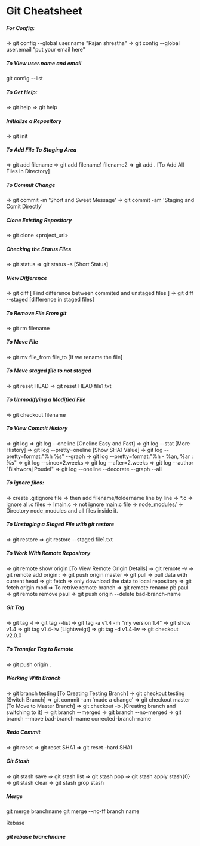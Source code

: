 # Git Cheatsheet 

##### For Config:
=> git config --global user.name "Rajan shrestha" 
=> git config --global user.email "put your email here"

##### To View  user.name and email
git config --list 

##### To Get Help:
=> git help
=> git help <topic>

##### Initialize a Repository
=> git init

##### To Add File To Staging Area
=> git add filename
=> git add filename1 filename2
=> git add . [To Add All Files In Directory]

##### To Commit Change
=> git commit -m 'Short and Sweet Message'
=> git commit -am 'Staging and Comit Directly' 

##### Clone Existing Repository
=> git clone <project_url>

##### Checking the Status Files
=> git status
=> git status -s [Short Status]

##### View Difference
=> git diff  [ Find difference between commited and unstaged files ]
=> git diff --staged [difference in staged files]

##### To Remove File From git
=> git rm filename

##### To Move File
=> git mv file_from file_to [If we rename the file]

##### To Move staged file to not staged
=> git reset HEAD
=> git reset HEAD file1.txt

##### To Unmodifying a Modified File
=> git checkout filename


##### To View Commit History
=> git log
=> git log --oneline [Oneline Easy and Fast]
=> git log --stat [More History]
=> git log --pretty=oneline [Show SHA1 Value]
=> git log --pretty=format:"%h %s" --graph 
=> git log --pretty=format:"%h - %an, %ar : %s" 
=> git log --since=2.weeks
=> git log --after=2.weeks
=> git log --author "Bishworaj Poudel"
=> git log --oneline --decorate --graph --all 


##### To ignore files:
=> create .gitignore file
=> then add filename/foldername line by line
=> *.c => ignore al .c files
=> !main.c => not ignore main.c file
=> node_modules/ => Directory node_modules and all files inside it.

##### To Unstaging a Staged File with git restore
=> git restore
=> git restore --staged file1.txt

##### To Work With Remote Repository
=> git remote show origin [To View Remote Origin Details]
=> git remote -v
=> git remote add origin <url>:
=> git push origin master
=> git pull => pull data with current head
=> git fetch => only download the data to local repository
=> git fetch origin mod => To retrive remote branch
=> git remote rename pb paul 
=> git remote remove paul
=> git push origin --delete bad-branch-name


##### Git Tag
=> git tag -l
=> git tag --list 
=> git tag -a v1.4 -m "my version 1.4" 
=> git show v1.4
=> git tag v1.4-lw  [Lightweigt]
=> git tag -d v1.4-lw 
=> git checkout v2.0.0 


##### To Transfer Tag to Remote
=> git push origin <tagname>.


##### Working With Branch
=> git branch testing [To Creating Testing Branch]
=> git checkout testing [Switch Branch]
=> git commit -am 'made a change'
=> git checkout master [To Move to Master Branch]
=> git checkout -b <newbranchname>.[Creating branch and switching to it] 
=> git branch --merged
=> git branch --no-merged 
=> git branch --move bad-branch-name corrected-branch-name

##### Redo Commit
=> git reset
=> git reset SHA1
=> git reset -hard SHA1 


##### Git Stash
=> git stash save 
=> git stash list
=> git stash pop
=> git stash apply stash{0}
=> git stash clear
=> git stash grop stash




##### Merge
git merge branchname
git merge --no-ff branch name

Rebase
##### git rebase branchname
